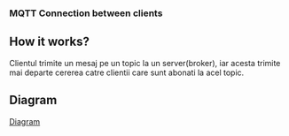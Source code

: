 ### MQTT Connection between clients

## How it works?

Clientul trimite un mesaj pe un topic la un server(broker), iar acesta trimite mai departe
cererea catre clientii care sunt abonati la acel topic.

## Diagram

[Diagram](img/HowAppWork.jpg)